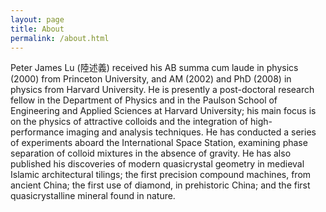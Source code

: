 ```yaml
---
layout: page
title: About
permalink: /about.html
---
```


Peter James Lu (陸述義) received his AB summa cum laude in physics (2000) from Princeton University, and AM (2002) and PhD (2008) in physics from Harvard University. He is presently a post-doctoral research fellow in the Department of Physics and in the Paulson School of Engineering and Applied Sciences at Harvard University; his main focus is on the physics of attractive colloids and the integration of high-performance imaging and analysis techniques. He has conducted a series of experiments aboard the International Space Station, examining phase separation of colloid mixtures in the absence of gravity. He has also published his discoveries of modern quasicrystal geometry in medieval Islamic architectural tilings; the first precision compound machines, from ancient China; the first use of diamond, in prehistoric China; and the first quasicrystalline mineral found in nature.

